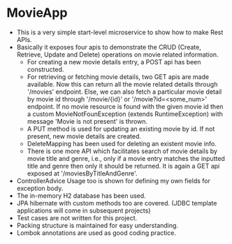 # MovieApp
* This is a very simple start-level microservice to show how to make Rest APIs.
* Basically it exposes four apis to demonstrate the CRUD (Create, Retrieve, Update and Delete) operations on movie related information.
  * For creating a new movie details entry, a POST api has been constructed.
  * For retrieving or fetching movie details, two GET apis are made available. Now this can return all the movie related details through '/movies' endpoint.         Else, we can also fetch a particular movie detail by movie id through '/movie/{id}' or '/movie?id=<some_num>' endpoint. If no movie resource is found with       the given movie id then a custom MovieNotFounException (extends RuntimeException) with message 'Movie is not present' is thrown. 
  * A PUT method is used for updating an existing movie by id. If not present, new movie details are created.
  * DeleteMapping has been used for deleting an existent movie info.
  * There is one more API which facilitates search of movie details by movie title and genre, i.e., only if a movie entry matches the inputted title and genre       then only it should be returned. It is again a GET api exposed at '/moviesByTitleAndGenre'.  
* ControllerAdvice Usage too is shown for defining my own fields for exception body.
* The in-memory H2 database has been used.
* JPA hibernate with custom methods too are covered. (JDBC template applications will come in subsequent projects) 
* Test cases are not written for this project.
* Packing structure is maintained for easy understanding.
* Lombok annotations are used as good coding practice.
